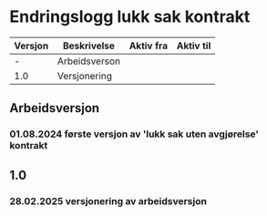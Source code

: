 # Endringslogg lukk sak kontrakt

| Versjon | Beskrivelse   | Aktiv fra | Aktiv til |
|---------|---------------|-----------|-----------|
| -       | Arbeidsverson |            ||
| 1.0     | Versjonering  |            ||

## Arbeidsversjon 
### 01.08.2024 første versjon av 'lukk sak uten avgjørelse' kontrakt

## 1.0
### 28.02.2025 versjonering av arbeidsversjon